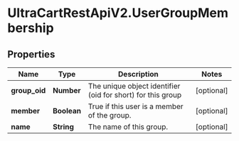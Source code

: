 # UltraCartRestApiV2.UserGroupMembership

## Properties

Name | Type | Description | Notes
------------ | ------------- | ------------- | -------------
**group_oid** | **Number** | The unique object identifier (oid for short) for this group | [optional] 
**member** | **Boolean** | True if this user is a member of the group. | [optional] 
**name** | **String** | The name of this group. | [optional] 


